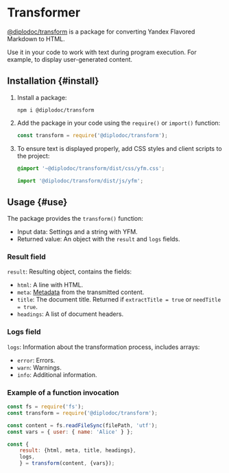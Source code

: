 # Transformer

[@diplodoc/transform](https://www.npmjs.com/package/@diplodoc/transform) is a package for converting Yandex Flavored Markdown to HTML.

Use it in your code to work with text during program execution. For example, to display user-generated content.

## Installation {#install}

1. Install a package:

    ```shell
    npm i @diplodoc/transform
    ```

1. Add the package in your code using the `require()` or `import()` function:

    ```javascript
    const transform = require('@diplodoc/transform');
    ```

1. To ensure text is displayed properly, add CSS styles and client scripts to the project:

     ```css
     @import '~@diplodoc/transform/dist/css/yfm.css';
     ```

     ```javascript
     import '@diplodoc/transform/dist/js/yfm';
     ```

## Usage {#use}

The package provides the `transform()` function:

* Input data: Settings and a string with YFM.
* Returned value: An object with the `result` and `logs` fields.

### Result field

`result`: Resulting object, contains the fields:

* `html`: A line with HTML.
* `meta`: [Metadata](../../syntax/meta.md#meta) from the transmitted content.
* `title`: The document title. Returned if `extractTitle = true` or `needTitle = true`.
* `headings`: A list of document headers.

### Logs field

`logs`: Information about the transformation process, includes arrays:

* `error`: Errors.
* `warn`: Warnings.
* `info`: Additional information.

### Example of a function invocation

```javascript
const fs = require('fs');
const transform = require('@diplodoc/transform');

const content = fs.readFileSync(filePath, 'utf');
const vars = { user: { name: 'Alice' } };

const {
    result: {html, meta, title, headings},
    logs,
    } = transform(content, {vars});    
```

